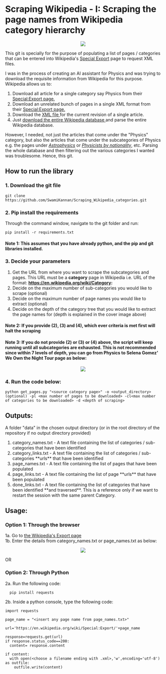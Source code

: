# Scraping Wikipedia - I: Scraping the page names from Wikipedia category hierarchy

<p align='center'>
<img src="https://github.com/SwamiKannan/Scraping_Wikipedia_categories/blob/main/images/category_scrapes.png">
</p>


This git is specially for the purpose of populating a list of pages / categories that can be entered into Wikipedia's [Special Export](https://en.wikipedia.org/wiki/Special:Export) page to request XML files. 

I was in the process of creating an AI assistant for Physics and was trying to download the requisite information from Wikipedia for this purpose. Wikipedia allows us to:
<ol>
  <li> Download all article for a single category say Physics from their <a href="https://en.wikipedia.org/wiki/Special:Export">Special:Export page.</a></li>
  <li> Download an unrelated bunch of pages in a single XML format from their <a href="https://en.wikipedia.org/wiki/Special:Export">Special:Export page.</a></li>
  <li> Download the <a href="https://en.wikipedia.org/wiki/Special:Export/Train"> XML file </a>for the current revision of a single article.</li>
  <li> Just <a href="https://dumps.wikimedia.org/"> download the entire Wikipedia database </a> and parse the entire Wikipedia database.</li>
</ol>
However, I needed, not just the articles that come under the  "Physics" category, but also the articles that come under the subcategories of Physics e.g. the pages under <a href='https://en.wikipedia.org/wiki/Category:Astrophysics'><i>Astrophysics</i></a> or <a href='https://en.wikipedia.org/wiki/Category:Physicists_by_nationality'><i>Physicists by nationality</i></a>, etc. Parsing the whole database and then filtering out the various categories I wanted was troublesome. Hence, this git.


<br>

## How to run the library
### 1. Download the git file
```
git clone https://github.com/SwamiKannan/Scraping_Wikipedia_categories.git
```

### 2. Pip install the requirements
Through the command window, navigate to the git folder and run:
```
pip install -r requirements.txt
```
#### Note 1: This assumes that you have already python, and the pip and git libraries installed.
### 3. Decide your parameters
1. Get the URL from where you want to scrape the subcategories and pages. This URL must be a **category** page in Wikipedia i.e. URL of the format: **https://en.wikipedia.org/wiki/Category:**
2. Decide on the maximum number of sub-categories you would like to scrape (optional)
3. Decide on the maximum number of page names you would like to extract (optional)
4. Decide on the depth of the category tree that you would like to extract the page names for (depth is explained in the cover image above)

#### Note 2: If you provide (2), (3) and (4), which ever criteria is met first will halt the scraping
#### Note 3: If you do not provide (2) or (3) or (4) above, the script will keep running until all subcategories are exhausted. This is not recommended since within 7 levels of depth, you can go from Physics to Selena Gomez' We Own the Night Tour page as below:
   <p align = "center">
   <img src="https://github.com/SwamiKannan/Scraping_Wikipedia_categories/blob/main/images/depth_gone_wrong.png">
   </p>
   
### 4. Run the code below:
```
python get_pages.py "<source category page>" -o <output_directory> (optional) -pl <max number of pages to be downloaded> -cl<max number of categories to be downloaded> -d <depth of scraping>
```

## Outputs:
A folder "data" in the chosen output directory (or in the root directory of the repository if no output directory provided)
<ol>
  <li>category_names.txt  - A text file containing the list of categories / sub-categories that have been identified</li>
  <li>category_links.txt  - A text file containing the list of categories / sub-categories **urls** that have been identified</li>
  <li>page_names.txt  - A text file containing the list of pages that have been populated</li>
  <li>page_links.txt  - A text file containing the list of page **urls** that have been populated</li>
  <li>done_links.txt - A text file containing the list of categories that have been identified **and traversed**. This is a reference only if we want to restart the session with the same parent Category.</li>
</ol>

## Usage:
### Option 1: Through the browser
1a. Go to <a href="https://en.wikipedia.org/wiki/Special:Export"> the Wikipedia's Export page </a> <br />
1b. Enter the details from category_names.txt or page_names.txt as below:
<p align='center'>
  <img src="https://github.com/SwamiKannan/Scraping_Wikipedia_Category-Hierarchy/blob/main/images/usage.png"
</p>
  
OR
### Option 2: Through Python
2a. Run the following code:
```
  pip install requests
```
2b. Inside a python console, type the following code:
  ```
  import requests

  page_name = "<insert any page name from page_names.txt>"

  url='https://en.wikipedia.org/wiki/Special:Export/'+page_name

  response=requests.get(url)
  if response.status_code==200:
    content= response.content

  if content:
    with open(<choose a filename ending with .xml>,'w',encoding='utf-8') as outfile:
      outfile.write(content)
```
